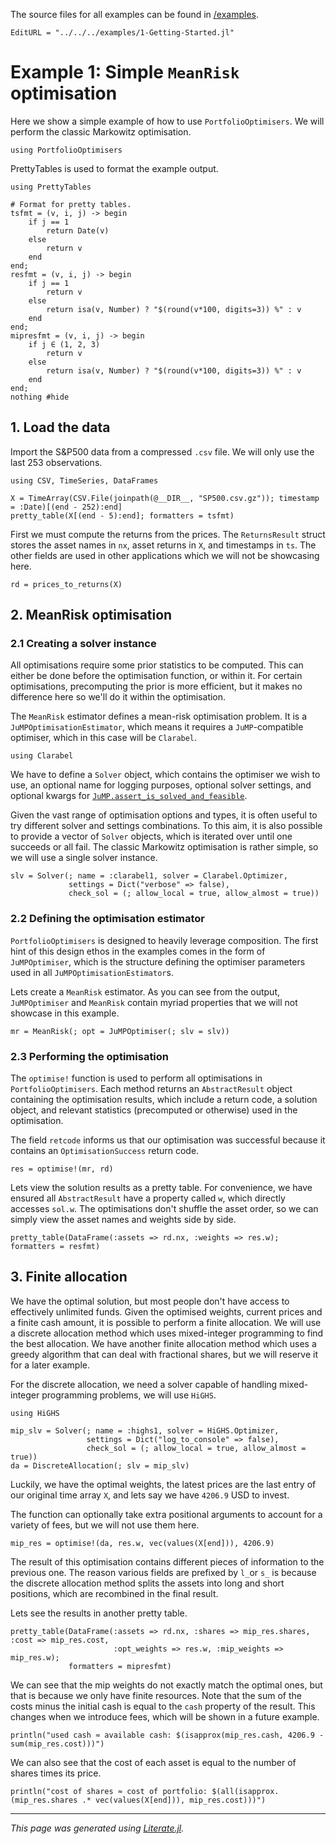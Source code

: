 The source files for all examples can be found in [/examples](https://github.com/dcelisgarza/PortfolioOptimiser.jl/tree/main/examples/).
```@meta
EditURL = "../../../examples/1-Getting-Started.jl"
```

# Example 1: Simple `MeanRisk` optimisation

Here we show a simple example of how to use `PortfolioOptimisers`. We will perform the classic Markowitz optimisation.

````@example 1-Getting-Started
using PortfolioOptimisers
````

PrettyTables is used to format the example output.

````@example 1-Getting-Started
using PrettyTables

# Format for pretty tables.
tsfmt = (v, i, j) -> begin
    if j == 1
        return Date(v)
    else
        return v
    end
end;
resfmt = (v, i, j) -> begin
    if j == 1
        return v
    else
        return isa(v, Number) ? "$(round(v*100, digits=3)) %" : v
    end
end;
mipresfmt = (v, i, j) -> begin
    if j ∈ (1, 2, 3)
        return v
    else
        return isa(v, Number) ? "$(round(v*100, digits=3)) %" : v
    end
end;
nothing #hide
````

## 1. Load the data

Import the S&P500 data from a compressed `.csv` file. We will only use the last 253 observations.

````@example 1-Getting-Started
using CSV, TimeSeries, DataFrames

X = TimeArray(CSV.File(joinpath(@__DIR__, "SP500.csv.gz")); timestamp = :Date)[(end - 252):end]
pretty_table(X[(end - 5):end]; formatters = tsfmt)
````

First we must compute the returns from the prices. The `ReturnsResult` struct stores the asset names in `nx`, asset returns in `X`, and timestamps in `ts`. The other fields are used in other applications which we will not be showcasing here.

````@example 1-Getting-Started
rd = prices_to_returns(X)
````

## 2. MeanRisk optimisation

### 2.1 Creating a solver instance

All optimisations require some prior statistics to be computed. This can either be done before the optimisation function, or within it. For certain optimisations, precomputing the prior is more efficient, but it makes no difference here so we'll do it within the optimisation.

The `MeanRisk` estimator defines a mean-risk optimisation problem. It is a `JuMPOptimisationEstimator`, which means it requires a `JuMP`-compatible optimiser, which in this case will be `Clarabel`.

````@example 1-Getting-Started
using Clarabel
````

We have to define a `Solver` object, which contains the optimiser we wish to use, an optional name for logging purposes, optional solver settings, and optional kwargs for [`JuMP.assert_is_solved_and_feasible`](https://jump.dev/JuMP.jl/stable/api/JuMP/#assert_is_solved_and_feasible).

Given the vast range of optimisation options and types, it is often useful to try different solver and settings combinations. To this aim, it is also possible to provide a vector of `Solver` objects, which is iterated over until one succeeds or all fail. The classic Markowitz optimisation is rather simple, so we will use a single solver instance.

````@example 1-Getting-Started
slv = Solver(; name = :clarabel1, solver = Clarabel.Optimizer,
             settings = Dict("verbose" => false),
             check_sol = (; allow_local = true, allow_almost = true))
````

### 2.2 Defining the optimisation estimator

`PortfolioOptimisers` is designed to heavily leverage composition. The first hint of this design ethos in the examples comes in the form of `JuMPOptimiser`, which is the structure defining the optimiser parameters used in all `JuMPOptimisationEstimator`s.

Lets create a `MeanRisk` estimator. As you can see from the output, `JuMPOptimiser` and `MeanRisk` contain myriad properties that we will not showcase in this example.

````@example 1-Getting-Started
mr = MeanRisk(; opt = JuMPOptimiser(; slv = slv))
````

### 2.3 Performing the optimisation

The `optimise!` function is used to perform all optimisations in `PortfolioOptimisers`. Each method returns an `AbstractResult` object containing the optimisation results, which include a return code, a solution object, and relevant statistics (precomputed or otherwise) used in the optimisation.

The field `retcode` informs us that our optimisation was successful because it contains an `OptimisationSuccess` return code.

````@example 1-Getting-Started
res = optimise!(mr, rd)
````

Lets view the solution results as a pretty table. For convenience, we have ensured all `AbstractResult` have a property called `w`, which directly accesses `sol.w`. The optimisations don't shuffle the asset order, so we can simply view the asset names and weights side by side.

````@example 1-Getting-Started
pretty_table(DataFrame(:assets => rd.nx, :weights => res.w); formatters = resfmt)
````

## 3. Finite allocation

We have the optimal solution, but most people don't have access to effectively unlimited funds. Given the optimised weights, current prices and a finite cash amount, it is possible to perform a finite allocation. We will use a discrete allocation method which uses mixed-integer programming to find the best allocation. We have another finite allocation method which uses a greedy algorithm that can deal with fractional shares, but we will reserve it for a later example.

For the discrete allocation, we need a solver capable of handling mixed-integer programming problems, we will use `HiGHS`.

````@example 1-Getting-Started
using HiGHS

mip_slv = Solver(; name = :highs1, solver = HiGHS.Optimizer,
                 settings = Dict("log_to_console" => false),
                 check_sol = (; allow_local = true, allow_almost = true))
da = DiscreteAllocation(; slv = mip_slv)
````

Luckily, we have the optimal weights, the latest prices are the last entry of our original time array `X`, and lets say we have `4206.9` USD to invest.

The function can optionally take extra positional arguments to account for a variety of fees, but we will not use them here.

````@example 1-Getting-Started
mip_res = optimise!(da, res.w, vec(values(X[end])), 4206.9)
````

The result of this optimisation contains different pieces of information to the previous one. The reason various fields are prefixed by `l_`or `s_` is because the discrete allocation method splits the assets into long and short positions, which are recombined in the final result.

Lets see the results in another pretty table.

````@example 1-Getting-Started
pretty_table(DataFrame(:assets => rd.nx, :shares => mip_res.shares, :cost => mip_res.cost,
                       :opt_weights => res.w, :mip_weights => mip_res.w);
             formatters = mipresfmt)
````

We can see that the mip weights do not exactly match the optimal ones, but that is because we only have finite resources. Note that the sum of the costs minus the initial cash is equal to the `cash` property of the result. This changes when we introduce fees, which will be shown in a future example.

````@example 1-Getting-Started
println("used cash ≈ available cash: $(isapprox(mip_res.cash, 4206.9 - sum(mip_res.cost)))")
````

We can also see that the cost of each asset is equal to the number of shares times its price.

````@example 1-Getting-Started
println("cost of shares ≈ cost of portfolio: $(all(isapprox.(mip_res.shares .* vec(values(X[end])), mip_res.cost)))")
````

---

*This page was generated using [Literate.jl](https://github.com/fredrikekre/Literate.jl).*


